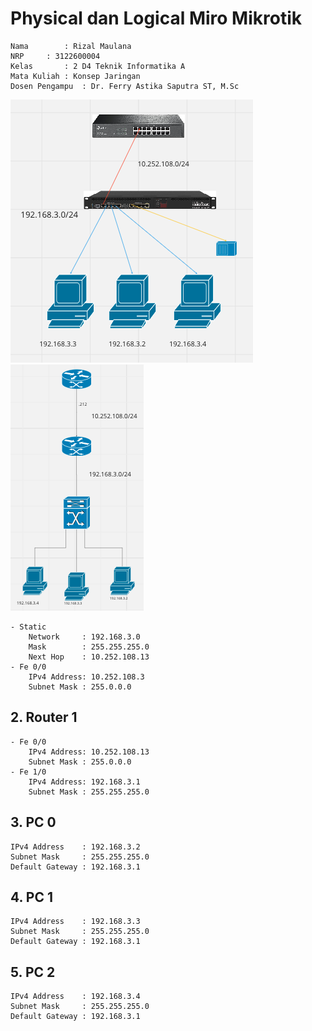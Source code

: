 # Physical dan Logical Miro Mikrotik

    Nama		: Rizal Maulana
    NRP		: 3122600004
    Kelas		: 2 D4 Teknik Informatika A
    Mata Kuliah	: Konsep Jaringan
    Dosen Pengampu	: Dr. Ferry Astika Saputra ST, M.Sc

<Img src="assets/physical.png">
<Img src="assets/logical.png">

    - Static
        Network     : 192.168.3.0
        Mask        : 255.255.255.0
        Next Hop    : 10.252.108.13
    - Fe 0/0
        IPv4 Address: 10.252.108.3
        Subnet Mask : 255.0.0.0

## **2. Router 1**
    - Fe 0/0
        IPv4 Address: 10.252.108.13
        Subnet Mask : 255.0.0.0
    - Fe 1/0
        IPv4 Address: 192.168.3.1
        Subnet Mask : 255.255.255.0

## **3. PC 0**
    IPv4 Address    : 192.168.3.2
    Subnet Mask     : 255.255.255.0
    Default Gateway : 192.168.3.1

## **4. PC 1**
    IPv4 Address    : 192.168.3.3
    Subnet Mask     : 255.255.255.0
    Default Gateway : 192.168.3.1

## **5. PC 2**
    IPv4 Address    : 192.168.3.4
    Subnet Mask     : 255.255.255.0
    Default Gateway : 192.168.3.1